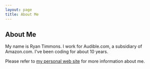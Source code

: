 ```yaml
---
layout: page
title: About Me
---
```


## About Me

My name is Ryan Timmons.  I work for Audible.com, a subsidiary of
Amazon.com.  I've been coding for about 10 years.

Please refer to [my personal web site][1] for more information about me.


[1]: http://ryantimmons.com/

